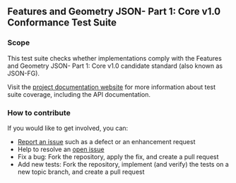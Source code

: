 ## Features and Geometry JSON- Part 1: Core v1.0 Conformance Test Suite

### Scope

This test suite checks whether implementations comply with the Features and Geometry JSON- Part 1: Core v1.0 candidate standard (also known as JSON-FG).

Visit the [project documentation website](http://opengeospatial.github.io/ets-jsonfg10/)
for more information about test suite coverage, including the API documentation.


### How to contribute

If you would like to get involved, you can:

* [Report an issue](https://github.com/opengeospatial/ets-jsonfg10/issues) such as a defect or
an enhancement request
* Help to resolve an [open issue](https://github.com/opengeospatial/ets-jsonfg10/issues?q=is%3Aopen)
* Fix a bug: Fork the repository, apply the fix, and create a pull request
* Add new tests: Fork the repository, implement (and verify) the tests on a new topic branch,
and create a pull request